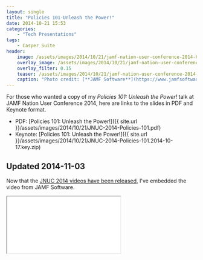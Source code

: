 ```yaml
---
layout: single
title: "Policies 101-Unleash the Power!"
date: 2014-10-21 15:53
categories:
    - "Tech Presentations"
tags:
    - Casper Suite
header:
    image: /assets/images/2014/10/21/jamf-nation-user-conference-2014-Header.jpg			# Twitter (use 'overlay_image')
    overlay_image: /assets/images/2014/10/21/jamf-nation-user-conference-2014-Header.jpg		    # Article header at 2048x768
    overlay_filter: 0.15
    teaser: /assets/images/2014/10/21/jamf-nation-user-conference-2014-Header-Twitter.jpg 		# Shrink image to 575 width
    caption: "Photo credit: [**JAMF Software**](https://www.jamfsoftware.com)"
---
```


For those who wanted a copy of my *Policies 101: Unleash the Power!* talk at JAMF Nation User Conference 2014, here are links to the slides in PDF and Keynote format.

- PDF: [Policies 101: Unleash the Power!]({{ site.url }}/assets/images/2014/10/21/JNUC-2014-Policies-101.pdf)
- Keynote: [Policies 101: Unleash the Power!]({{ site.url }}/assets/images/2014/10/21/JNUC-2014-Policies-101.2014-10-17.key.zip)

Updated 2014-11-03
---

Now that the [JNUC 2014 videos have been released][jnuc], I've embedded the video from JAMF Software.

<div class="embed-container embed-container-16x9">
    <iframe src='//www.youtube.com/embed/4Ms6DRED3NU' scrolling='no' webkitAllowFullScreen mozallowfullscreen allowFullScreen></iframe>
</div>


[jnuc]: https://www.jamfsoftware.com/resources/all/jamf-nation-user-conference-2014/
